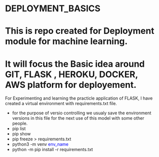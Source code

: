 # DEPLOYMENT_BASICS
# This is repo created for Deployment module for machine learning. 
# It will focus the Basic idea around GIT, FLASK , HEROKU, DOCKER, AWS platform for deployement.

For Experimenting and learning the practicle application of FLASK, I have created a virtual environment with requirements.txt file. 
* for the purpose of versio controlling we usualy save the environment versions in this file for the next use of this model with some other people. 
* pip list 
* pip show
* pip freeze > requirements.txt
* python3 -m venv <font color = 'blue'> env_name</font>
* python -m pip install -r requirements.txt